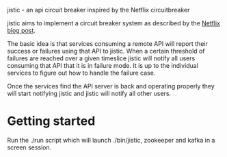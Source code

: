 jistic - an api circuit breaker inspired by the Netflix circuitbreaker

jistic aims to implement a circuit breaker system as described by the
[Netflix blog post][post].

[post]: http://techblog.netflix.com/2011/12/making-netflix-api-more-resilient.html

The basic idea is that services consuming a remote API will report their
success or failures using that API to jistic. When a certain threshold
of failures are reached over a given timeslice jistic will notify all
users consuming that API that it is in failure mode.  It is up to the
individual services to figure out how to handle the failure case.

Once the services find the API server is back and operating properly
they will start notifying jistic and jistic will notify all other users.

# Getting started

Run the ./run script which will launch ./bin/jistic, zookeeper and kafka
in a screen session.
